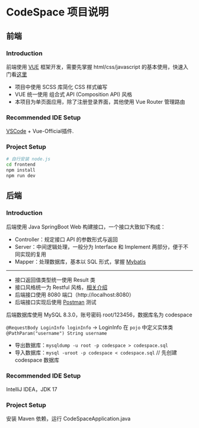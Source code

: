# CodeSpace 项目说明

## 前端

### Introduction 

前端使用 [VUE](https://cn.vuejs.org/) 框架开发，需要先掌握 html/css/javascript 的基本使用，快速入门看[这里](https://developer.mozilla.org/zh-CN/docs/Learn/Getting_started_with_the_web/HTML_basics)


- 项目中使用 SCSS 库简化 CSS 样式编写
- VUE 统一使用 组合式 API (Composition API) 风格
- 本项目为单页面应用，除了注册登录界面，其他使用 Vue Router 管理路由

### Recommended IDE Setup

[VSCode](https://code.visualstudio.com/) + Vue-Official插件.

### Project Setup

```sh
# 自行安装 node.js
cd frontend
npm install
npm run dev
```

## 后端

### Introduction 

后端使用 Java SpringBoot Web 构建接口，一个接口大致如下构成：

- Controller：规定接口 API 的参数形式与返回
- Server：中间逻辑处理，一般分为 Interface 和 Implement 两部分，便于不同实现的复用
- Mapper：处理数据库，基本以 SQL 形式，掌握 [Mybatis](https://www.bilibili.com/video/BV1MT4y1k7wZ/)

---

- 接口返回值类型统一使用 Result 类  
- 接口风格统一为 Restful 风格，[相关介绍](http://ruanyifeng.com/blog/2014/05/restful_api.html)
- 后端接口使用 8080 端口（http://localhost:8080） 
- 后端接口实现后使用 [Postman](https://www.postman.com/) 测试


后端数据库使用 MySQL 8.3.0，账号密码 root/123456，数据库名为 codespace

`@RequestBody LoginInfo loginInfo` -> LoginInfo 在 `pojo` 中定义实体类  
`@PathParam("username") String username`

- 导出数据库：`mysqldump -u root -p codespace > codespace.sql`
- 导入数据库：`mysql -uroot -p codespace < codespace.sql` // 先创建 codespace 数据库

### Recommended IDE Setup

IntelliJ IDEA，JDK 17

### Project Setup

安装 Maven 依赖，运行 CodeSpaceApplication.java